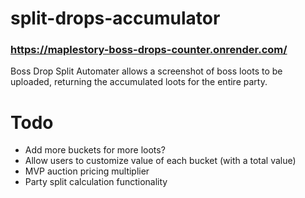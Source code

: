 # split-drops-accumulator 
### https://maplestory-boss-drops-counter.onrender.com/
Boss Drop Split Automater allows a screenshot of boss loots to be uploaded, returning the accumulated loots for the entire party.


# Todo
- Add more buckets for more loots?
- Allow users to customize value of each bucket (with a total value)
- MVP auction pricing multiplier
- Party split calculation functionality
